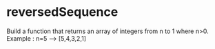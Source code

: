 # reversedSequence
Build a function that returns an array of integers from n to 1 where n>0.  Example : n=5 --> [5,4,3,2,1]
